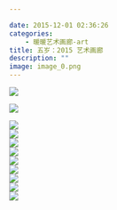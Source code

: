 ```yaml
---

date: 2015-12-01 02:36:26
categories:
    - 暖暖艺术画廊-art
title: 五岁：2015 艺术画廊
description: ""
image: image_0.png
---
```


![](image_0.png)  


![](image_1.jpg)  

![](image_2.jpg)  
![](image_3.jpg)  
![](image_4.jpg)  
![](image_5.jpg)  
![](image_6.jpg)  
![](image_7.jpg)  
![](image_8.jpg)  
![](image_9.jpg)  
![](image_10.jpg)